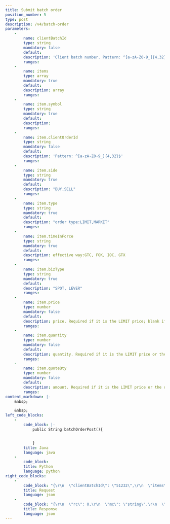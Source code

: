 ```yaml
---
title: Submit batch order
position_number: 5
type: post
description: /v4/batch-order
parameters:
    -
        name: clientBatchId
        type: string
        mandatory: false
        default:
        description: 'Client batch number. Pattern: ^[a-zA-Z0-9_]{4,32}$'
        ranges:
    -
        name: items
        type: array
        mandatory: true
        default:
        description: array
        ranges:
    -
        name: item.symbol
        type: string
        mandatory: true
        default:
        description: 
        ranges:
    -
        name: item.clientOrderId
        type: string
        mandatory: false
        default:
        description: 'Pattern: ^[a-zA-Z0-9_]{4,32}$'
        ranges:
    -
        name: item.side
        type: string
        mandatory: true
        default:
        description: "BUY,SELL"
        ranges:
    -
        name: item.type
        type: string
        mandatory: true
        default:
        description: "order type:LIMIT,MARKET"
        ranges:
    -
        name: item.timeInForce
        type: string
        mandatory: true
        default:
        description: effective way:GTC, FOK, IOC, GTX
        ranges:
    -
        name: item.bizType
        type: string
        mandatory: true
        default:
        description: "SPOT, LEVER"
        ranges:
    -
        name: item.price
        type: number
        mandatory: false
        default:
        description: price. Required if it is the LIMIT price; blank if it is the MARKET price
        ranges:
    -
        name: item.quantity
        type: number
        mandatory: false
        default:
        description: quantity. Required if it is the LIMIT price or the order is placed at the market price by quantity
        ranges:
    -
        name: item.quoteQty
        type: number
        mandatory: false
        default:
        description: amount. Required if it is the LIMIT price or the order is the market price when placing an order by amount
        ranges:
content_markdown: |-
    &nbsp;

    &nbsp;
left_code_blocks:
    -
        code_block: |-
            public String batchOrderPost(){


            }
        title: Java
        language: java
    -
        code_block:
        title: Python
        language: python
right_code_blocks:
    -
        code_block: "{\r\n  \"clientBatchId\": \"51232\",\r\n  \"items\": [\r\n    {\r\n      \"symbol\": \"BTC_USDT\",\r\n      \"clientOrderId\": \"16559590087220001\",\r\n      \"side\": \"BUY\",\r\n      \"type\": \"LIMIT\",\r\n      \"timeInForce\": \"GTC\",\r\n      \"bizType\": \"SPOT\",\r\n      \"price\": 40000,\r\n      \"quantity\": 2,\r\n      \"quoteQty\": 80000\r\n    }\r\n  ]\r\n}"
        title: Request
        language: json
    -
        code_block: "{\r\n  \"rc\": 0,\r\n  \"mc\": \"string\",\r\n  \"ma\": [\r\n    {}\r\n  ],\r\n  \"result\": {\r\n    \"batchId\": \"123\", \r\n    \"items\": [   \r\n      {\r\n        \"index\": \"0\", // start with 0 \r\n        \"clientOrderId\": \"123\", \r\n        \"orderId\": \"123\", \r\n        \"reject\": \"false\", \r\n        \"reason\": \"invalid price precision\" \r\n      }\r\n    ]\r\n  }\r\n}"
        title: Response
        language: json
---
```

